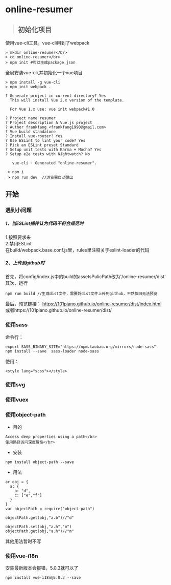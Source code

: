 # online-resumer

>## 初始化项目
使用vue-cli工具，vue-cli用到了webpack</br>
```
> mkdir online-resumer</br>
> cd online-resumer</br>
> npm init #可以生成package.json

```

全局安装vue-cli,并初始化一个vue项目</br>

```
> npm install -g vue-cli
> npm init webpack .

? Generate project in current directory? Yes
  This will install Vue 2.x version of the template.

  For Vue 1.x use: vue init webpack#1.0

? Project name resumer
? Project description A Vue.js project
? Author frankfang <frankfang1990@gmail.com>
? Vue build standalone
? Install vue-router? Yes
? Use ESLint to lint your code? Yes
? Pick an ESLint preset Standard
? Setup unit tests with Karma + Mocha? Yes
? Setup e2e tests with Nightwatch? No

   vue-cli · Generated "online-resumer".
 
 > npm i 
 > npm run dev  //浏览器自动弹出
```
## 开始</br>
### 遇到小问题</br>
##### 1、当ESLint插件认为代码不符合规范时</br>
1.按照要求来</br>
2.禁用ESLint</br>
在build/webpack.base.conf.js里，rules里注释关于eslint-loader的代码</br>
##### 2、上传到github时</br>
首先，将config/index.js中的build的assetsPulicPath改为'/online-resumer/dist'</br>
其次，运行
```
npm run build //生成dist文件，需要将dist文件上传到github，不然依旧无法预览
```
最后，预览链接： https://101piano.github.io/online-resumer/dist/index.html </br>
或者https://101piano.github.io/online-resumer/dist/ </br>

### 使用sass</br> 
命令行：</br>
```
export SASS_BINARY_SITE="https://npm.taobao.org/mirrors/node-sass"
npm install --save  sass-loader node-sass
```
使用：</br>
```
<style lang="scss"></style>
```
### 使用svg</br>

### 使用vuex</br>

### 使用object-path</br>
* 目的</br>
```
Access deep properties using a path</br>
使用路径访问深度属性</br>
```
* 安装</br>
```
npm install object-path --save
```
* 用法</br>
```
ar obj = {
  a: {
    b: "d",
    c: ["e","f"]
  }
}
var objectPath = require("object-path")

objectPath.get(obj,"a.b")//"d"

objectPath.set(obj,"a.h","m")
objectPath.get(obj,"a.h")//"m"
```
其他用法暂时不写</br>

### 使用vue-i18n</br>
安装最新版本会报错，5.0.3就可以了
```
npm install vue-i18n@5.0.3 --save
```
